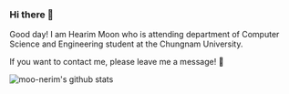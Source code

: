 ### Hi there 👋

Good day! I am Hearim Moon who is attending department of Computer Science and Engineering student at the Chungnam University. 

If you want to contact me, please leave me a message! 📩


![moo-nerim's github stats](https://github-readme-stats.vercel.app/api?moo-nerim=anuraghazra&show_icons=true&theme=merko)
<!--
**moo-nerim/moo-nerim** is a ✨ _special_ ✨ repository because its `README.md` (this file) appears on your GitHub profile.

Here are some ideas to get you started:

- 🔭 I’m currently working on ...
- 🌱 I’m currently learning ...
- 👯 I’m looking to collaborate on ...
- 🤔 I’m looking for help with ...
- 💬 Ask me about ...
- 📫 How to reach me: ...
- 😄 Pronouns: ...
- ⚡ Fun fact: ...
-->
